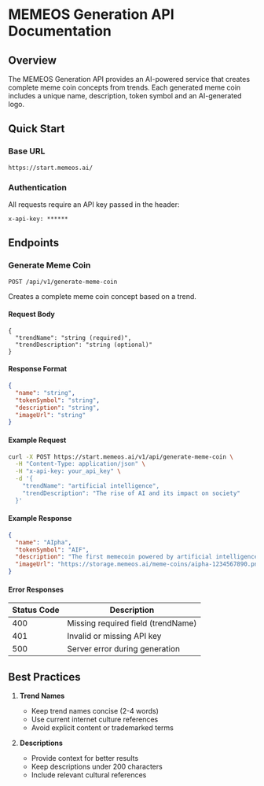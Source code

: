 # MEMEOS Generation API Documentation

## Overview

The MEMEOS Generation API provides an AI-powered service that creates complete meme coin concepts from trends. Each generated meme coin includes a unique name, description, token symbol and an AI-generated logo.

## Quick Start

### Base URL

```
https://start.memeos.ai/
```

### Authentication

All requests require an API key passed in the header:

```
x-api-key: ******
```

## Endpoints

### Generate Meme Coin

`POST /api/v1/generate-meme-coin`

Creates a complete meme coin concept based on a trend.

#### Request Body

```
{
  "trendName": "string (required)",
  "trendDescription": "string (optional)"
}
```

#### Response Format

```json
{
  "name": "string",
  "tokenSymbol": "string",
  "description": "string",
  "imageUrl": "string"
}
```

#### Example Request

```bash
curl -X POST https://start.memeos.ai/v1/api/generate-meme-coin \
  -H "Content-Type: application/json" \
  -H "x-api-key: your_api_key" \
  -d '{
    "trendName": "artificial intelligence",
    "trendDescription": "The rise of AI and its impact on society"
  }'
```

#### Example Response

```json
{
  "name": "AIpha",
  "tokenSymbol": "AIF",
  "description": "The first memecoin powered by artificial intelligence, combining viral memes with machine learning for maximum gains!",
  "imageUrl": "https://storage.memeos.ai/meme-coins/aipha-1234567890.png"
}
```

#### Error Responses

| Status Code | Description                        |
| ----------- | ---------------------------------- |
| 400         | Missing required field (trendName) |
| 401         | Invalid or missing API key         |
| 500         | Server error during generation     |

## Best Practices

1. **Trend Names**

   - Keep trend names concise (2-4 words)
   - Use current internet culture references
   - Avoid explicit content or trademarked terms

2. **Descriptions**
   - Provide context for better results
   - Keep descriptions under 200 characters
   - Include relevant cultural references
